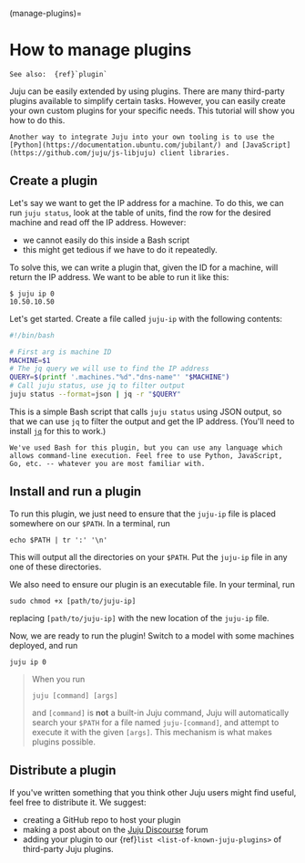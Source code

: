 (manage-plugins)=
# How to manage plugins

```{ibnote}
See also:  {ref}`plugin`
```

Juju can be easily extended by using plugins. There are many third-party plugins available to simplify certain tasks. However, you can easily create your own custom plugins for your specific needs. This tutorial will show you how to do this.

```{important}
Another way to integrate Juju into your own tooling is to use the [Python](https://documentation.ubuntu.com/jubilant/) and [JavaScript](https://github.com/juju/js-libjuju) client libraries.
```

## Create a plugin

Let's say we want to get the IP address for a machine. To do this, we can run `juju status`, look at the table of units, find the row for the desired machine and read off the IP address. However:
 - we cannot easily do this inside a Bash script
 - this might get tedious if we have to do it repeatedly.

To solve this, we can write a plugin that, given the ID for a machine, will return the IP address. We want to be able to run it like this:
```console
$ juju ip 0
10.50.10.50
```

Let's get started. Create a file called `juju-ip` with the following contents:

```bash
#!/bin/bash

# First arg is machine ID
MACHINE=$1
# The jq query we will use to find the IP address
QUERY=$(printf '.machines."%d"."dns-name"' "$MACHINE")
# Call juju status, use jq to filter output
juju status --format=json | jq -r "$QUERY"
```

This is a simple Bash script that calls `juju status` using JSON output, so that we can use `jq` to filter the output and get the IP address. (You'll need to install [`jq`](https://stedolan.github.io/jq/) for this to work.)

```{important}
We've used Bash for this plugin, but you can use any language which allows command-line execution. Feel free to use Python, JavaScript, Go, etc. -- whatever you are most familiar with.
```


## Install and run a plugin


To run this plugin, we just need to ensure that the `juju-ip` file is placed somewhere on our `$PATH`. In a terminal, run
```
echo $PATH | tr ':' '\n'
```
This will output all the directories on your `$PATH`. Put the `juju-ip` file in any one of these directories.

We also need to ensure our plugin is an executable file. In your terminal, run
```
sudo chmod +x [path/to/juju-ip]
```
replacing `[path/to/juju-ip]` with the new location of the `juju-ip` file.

Now, we are ready to run the plugin! Switch to a model with some machines deployed, and run
```
juju ip 0
```

> When you run
> ```
> juju [command] [args]
> ```
> and `[command]` is **not** a built-in Juju command, Juju will automatically search your `$PATH` for a file named `juju-[command]`, and attempt to execute it with the given `[args]`. This mechanism is what makes plugins possible.


## Distribute a plugin

If you've written something that you think other Juju users might find useful, feel free to distribute it. We suggest:
- creating a GitHub repo to host your plugin
- making a post about on the [Juju Discourse](https://discourse.charmhub.io/) forum
- adding your plugin to our {ref}`list <list-of-known-juju-plugins>` of third-party Juju plugins.

<!--
NB: these instructions are far too detailed I think.

There is no set format for distributing your plugin. However, for plugins that are intended to be widely available, the process is usually as follows:

**Before publishing**

You've coded up your plugin idea. That's great. Now you need to pause and check that you're not going to get yourself or anyone else into trouble by installing it!

- Create an account on the [Juju Discourse](https://discourse.charmhub.io/). It's the primary medium for the community to interact.
- Ensure that you are legally entitled to release the code. If you've developed the plugin at work, your employer may be the copyright holder.
- Do a final check and attempt to install Juju and the plugin on a fresh machine. Your installation instructions should "just work".

**Alpha/beta quality releases**

At this stage, you want to receive feedback and add polish.

- Post a note on Discourse inviting people to be beta testers.
- Where relevant, upload the plugin to a relevant package manager.
- Make sure that your project has a complete README file with installation instructions and dependency requirements.


**General release**

Your plugin is mature and should now be fully functional. To announce that it is generally available, make it simple to find and install.

- Submit a pull request to have it included in the [plugins Github repository](https://github.com/juju/plugins). Also add it to the {ref}`List of known `juju` plugins <list-of-known-juju-plugins>`.
- Consider making the plugin installable via `snap`. This will enable everyone on Linux to install it, regardless of their local environment.

**Promotion**

Your plugin is doing well and your users are happy. Great work. Growing your userbase will mean that more lives can be simplified.

- Add a Reference doc and a How-to guide doc on [Juju Discourse](https://discourse.charmhub.io/), to be published in the  [Juju OLM Docs](https://juju.is/docs/olm). Short is great.

- For wider reach, add your tutorial on tutorials.ubuntu.com. The process is really simple. All you need is a text file and a pull request on GitHub.
-->


<!-- LINKS -->


<!---
# General advice

## Strategies

- call juju again, e.g. `juju-ip`
- full custom command

Things to cover

- Python
  - use  `setuptools`
  - use the `entry_points` functionality to allow users to easily put things on their `$PATH`

Things to be aware of

- Users are not aware that they're calling a plugin

Tools

- Python: libjuju
- Javascript: libjuju

-->

